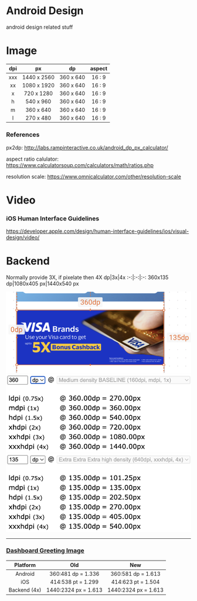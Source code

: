 # Android Design
android design related stuff

# Image

dpi|px|dp|aspect
:-:|:-:|:-:|:-:
xxx | 1440 x 2560|360 x 640|16 : 9
 xx | 1080 x 1920|360 x 640|16 : 9
  x | 720 x 1280 |360 x 640|16 : 9
  h | 540 x 960  |360 x 640|16 : 9
  m | 360 x 640  |360 x 640|16 : 9
  l | 270 x 480  |360 x 640|16 : 9

### References
px2dp: http://labs.rampinteractive.co.uk/android_dp_px_calculator/

aspect ratio calulator: https://www.calculatorsoup.com/calculators/math/ratios.php

resolution scale: https://www.omnicalculator.com/other/resolution-scale

# Video

### iOS Human Interface Guidelines

https://developer.apple.com/design/human-interface-guidelines/ios/visual-design/video/

# Backend
Normally provide 3X, if pixelate then 4X
dp|3x|4x
:-:|:-:|:-:
360x135 dp|1080x405 px|1440x540 px


![dp-banner](!/dp-banner.png)
![dp-width](!/dp-width.png)
![dp-height](!/dp-height.png)

----

### [Dashboard Greeting Image](https://docs.google.com/document/d/1cAYB_hRuZOD9TBVNiuQNsw_vnmTUAY8ifTa0kiQsqzk/edit#heading=h.fvouov8v0qs1)

Platform|Old|New
:-:|:-:|:-:
Android|360:481 dp = 1.336|360:581 dp = 1.613
iOS|414:538 pt = 1.299|414:623 pt = 1.504
Backend (4x)|1440:2324 px = 1.613|1440:2324 px = 1.613



